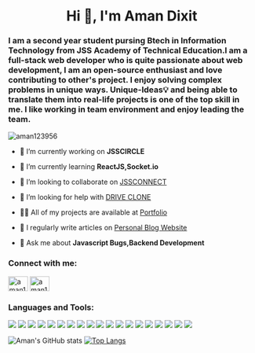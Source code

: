 <h1 align="center">Hi 👋, I'm Aman Dixit</h1>
<h3>I am a second year student pursing Btech in Information Technology from JSS Academy of Technical Education.I am a full-stack web developer who is quite passionate about web development, I am an open-source enthusiast and love contributing to other's project. I enjoy solving complex problems in unique ways. Unique-Ideas💡 and being able to translate them into real-life projects is one of the top skill in me. I like working in team environment and enjoy leading the team.</h3>

<p align="left"> <img src="https://komarev.com/ghpvc/?username=aman123956&label=Profile%20views&color=0e75b6&style=flat" alt="aman123956" /> </p>

- 🔭 I’m currently working on **JSSCIRCLE**

- 🌱 I’m currently learning **ReactJS,Socket.io**

- 👯 I’m looking to collaborate on [JSSCONNECT](https://jssconnect.herokuapp.com)

- 🤝 I’m looking for help with [DRIVE CLONE](https://drive-strike.netlify.app)

- 👨‍💻 All of my projects are available at [Portfolio](https://www.amandixit.me)

- 📝 I regularly write articles on [Personal Blog Website](https://javascript-blogs.netlify.app)

- 💬 Ask me about **Javascript Bugs,Backend Development**


<h3 align="left">Connect with me:</h3>
<p align="left">
<a href="https://codeforces.com/profile/aman123956" target="blank"><img align="center" src="https://cdn.jsdelivr.net/npm/simple-icons@3.0.1/icons/codeforces.svg" alt="aman123956" height="30" width="40" /></a>
<a href="https://www.leetcode.com/aman123956" target="blank"><img align="center" src="https://raw.githubusercontent.com/rahuldkjain/github-profile-readme-generator/master/src/images/icons/Social/leet-code.svg" alt="aman123956" height="30" width="40" /></a>
</p>

<h3 align="left">Languages and Tools:</h3>
<p align="left"><img src="https://img.shields.io/badge/HTML5-E34F26?style=for-the-badge&logo=html5&logoColor=white" />
<img src="https://img.shields.io/badge/CSS3-1572B6?style=for-the-badge&logo=css3&logoColor=white" /> 
<img src="https://img.shields.io/badge/JavaScript-F7DF1E?style=for-the-badge&logo=javascript&logoColor=black" />
<img src="https://img.shields.io/badge/Node.js-339933?style=for-the-badge&logo=nodedotjs&logoColor=white" />
<img src="https://img.shields.io/badge/MongoDB-4EA94B?style=for-the-badge&logo=mongodb&logoColor=white" />
<img src="https://img.shields.io/badge/Express.js-000000?style=for-the-badge&logo=express&logoColor=white" />
<img src="https://img.shields.io/badge/React-20232A?style=for-the-badge&logo=react&logoColor=61DAFB" />
<img src="https://img.shields.io/badge/Bootstrap-563D7C?style=for-the-badge&logo=bootstrap&logoColor=white" />
<img src="https://img.shields.io/badge/Material--UI-0081CB?style=for-the-badge&logo=material-ui&logoColor=white" />
<img src="https://img.shields.io/badge/firebase-ffca28?style=for-the-badge&logo=firebase&logoColor=black" />
<img src="https://img.shields.io/badge/Git-F05032?style=for-the-badge&logo=git&logoColor=white" />
 <img src="https://img.shields.io/badge/Postman-FF6C37?style=for-the-badge&logo=Postman&logoColor=white" />
 <img src="https://img.shields.io/badge/Chart.js-FF6384?style=for-the-badge&logo=chartdotjs&logoColor=white" />
 <img src="https://img.shields.io/badge/-materialize--css-ff69b4?style=for-the-badge&logo=materialize--css&logoColor=white" />
 <img src="https://img.shields.io/badge/Heroku-430098?style=for-the-badge&logo=heroku&logoColor=white" />
  <img src="https://img.shields.io/badge/Netlify-00C7B7?style=for-the-badge&logo=netlify&logoColor=white" />
 <img src="https://img.shields.io/badge/C%2B%2B-00599C?style=for-the-badge&logo=c%2B%2B&logoColor=white" />
  <img src="https://img.shields.io/badge/Python-3776AB?style=for-the-badge&logo=python&logoColor=white" />
<img src="https://img.shields.io/badge/MySQL-00000F?style=for-the-badge&logo=mysql&logoColor=white" />
</p>

![Aman's GitHub stats](https://github-readme-stats.vercel.app/api?username=AMAN123956&show_icons=true&theme=radical)
[![Top Langs](https://github-readme-stats.vercel.app/api/top-langs/?username=aman123956&layout=compact)](https://github.com/aman123956/github-readme-stats)

